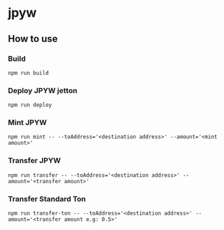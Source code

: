# jpyw


## How to use

### Build

`npm run build`

### Deploy JPYW jetton

`npm run deploy`

### Mint JPYW

`npm run mint -- --toAddress='<destination address>' --amount='<mint amount>'`

### Transfer JPYW

`npm run transfer -- --toAddress='<destination address>' --amount='<transfer amount>'`

### Transfer Standard Ton

`npm run transfer-ton -- --toAddress='<destination address>' --amount='<transfer amount e.g: 0.5>'`
